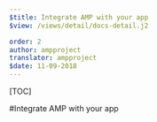 ```yaml
---
$title: Integrate AMP with your app
$view: /views/detail/docs-detail.j2

order: 2
author: ampproject
translator: ampproject
$date: 11-09-2018
---
```


[TOC]

#Integrate AMP with your app
